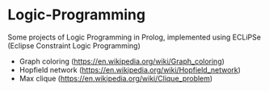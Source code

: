 # Logic-Programming

Some projects of Logic Programming in Prolog, implemented using ECLiPSe (Eclipse Constraint Logic Programming)

- Graph coloring (https://en.wikipedia.org/wiki/Graph_coloring)
- Hopfield network (https://en.wikipedia.org/wiki/Hopfield_network)
- Max clique (https://en.wikipedia.org/wiki/Clique_problem)
